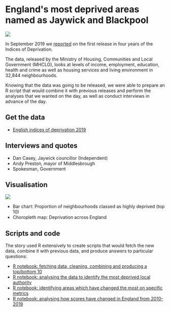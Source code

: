 # England's most deprived areas named as Jaywick and Blackpool

![](https://ichef.bbci.co.uk/news/624/cpsprodpb/B6F0/production/_109023864_mostdeprived-nc.png)

In September 2019 we [reported](https://www.bbc.co.uk/news/uk-england-49812519) on the first release in four years of the Indices of Deprivation.

The data, released by the Ministry of Housing, Communities and Local Government (MHCLG), looks at levels of income, employment, education, health and crime as well as housing services and living environment in 32,844 neighbourhoods.

Knowing that the data was going to be released, we were able to prepare an R script that would combine it with previous releases and perform the analyses that we wanted on the day, as well as conduct interviews in advance of the day.

## Get the data

* [English indices of deprivation 2019](https://www.gov.uk/government/statistics/english-indices-of-deprivation-2019)

## Interviews and quotes

* Dan Casey, Jaywick councillor (Independent)
* Andy Preston, mayor of Middlesbrough
* Spokesman, Government 

## Visualisation

![](https://ichef.bbci.co.uk/news/624/cpsprodpb/BA6F/production/_108972774_deprivelasannotate-nc.png)

* Bar chart: Proportion of neighbourhoods classed as highly deprived (top 10)
* Choropleth map: Deprivation across England

## Scripts and code

The story used R extensively to create scripts that would fetch the new data, combine it with previous data, and produce answers to particular questions:

* [R notebook: fetching data, cleaning, combining and producing a top/bottom 10](https://github.com/BBC-Data-Unit/deprivation/blob/master/id01_worstlsoa.Rmd)
* [R notebook: analysing the data to identify the most deprived local authority](https://github.com/BBC-Data-Unit/deprivation/blob/master/id02_worstla.Rmd)
* [R notebook: identifying areas which have changed the most on specific metrics](https://github.com/BBC-Data-Unit/deprivation/blob/master/id03_scorechanges.Rmd)
* [R notebook: analysing how scores have changed in England from 2010-2019](https://github.com/BBC-Data-Unit/deprivation/blob/master/id04_scoresoverall.Rmd)
